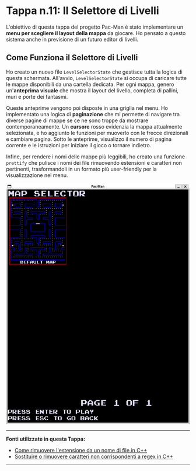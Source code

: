 # Tappa n.11: Il Selettore di Livelli

L'obiettivo di questa tappa del progetto Pac-Man è stato implementare un **menu per scegliere il layout della mappa** da giocare. Ho pensato a questo sistema anche in previsione di un futuro editor di livelli.

## Come Funziona il Selettore di Livelli

Ho creato un nuovo file `LevelSelectorState` che gestisce tutta la logica di questa schermata. All'avvio, `LevelSelectorState` si occupa di caricare tutte le mappe disponibili da una cartella dedicata. Per ogni mappa, genero un'**anteprima visuale** che mostra il layout del livello, completa di pallini, muri e porte dei fantasmi.

Queste anteprime vengono poi disposte in una griglia nel menu. Ho implementato una logica di **paginazione** che mi permette di navigare tra diverse pagine di mappe se ce ne sono troppe da mostrare contemporaneamente. Un **cursore** rosso evidenzia la mappa attualmente selezionata, e ho aggiunto le funzioni per muoverlo con le frecce direzionali e cambiare pagina. Sotto le anteprime, visualizzo il numero di pagina corrente e le istruzioni per iniziare il gioco o tornare indietro.

Infine, per rendere i nomi delle mappe più leggibili, ho creato una funzione `prettify` che pulisce i nomi dei file rimuovendo estensioni e caratteri non pertinenti, trasformandoli in un formato più user-friendly per la visualizzazione nel menu.

![Demo del selettore di livelli](images/demo.png)

---
**Fonti utilizzate in questa Tappa:**
* [Come rimuovere l'estensione da un nome di file in C++](https://stackoverflow.com/questions/6417817/easy-way-to-remove-extension-from-a-filename)
* [Sostituire o rimuovere caratteri non corrispondenti a regex in C++](https://stackoverflow.com/questions/28963810/replace-or-remove-characters-that-are-not-in-regex-with-c)
---